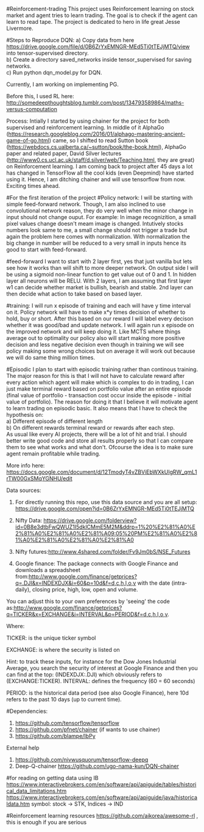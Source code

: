 #Reinforcement-trading
This project uses Reinforcement learning on stock market and agent tries to learn trading. The goal is to check if the agent can learn to read tape. The project is dedicated to hero in life great Jesse Livermore.


#Steps to Reproduce DQN:
a) Copy data from here https://drive.google.com/file/d/0B6ZrYxEMNGR-MEd5Ti0tTEJjMTQ/view into tensor-supervised directory.<br>
b) Create a directory saved_networks inside tensor_supervised for saving networks.<br>
c) Run python dqn_model.py for DQN.<br>

Currently, I am working on implementing PG.

Before this, I used RL here: http://somedeepthoughtsblog.tumblr.com/post/134793589864/maths-versus-computation

Process:
Intially I started by using chainer for the project for both supervised and reinforcement learning. In middle of it AlphaGo (https://research.googleblog.com/2016/01/alphago-mastering-ancient-game-of-go.html) came, so I shifted to read Sutton book (https://webdocs.cs.ualberta.ca/~sutton/book/the-book.html), AlphaGo paper and related paper, David Silver lectures (http://www0.cs.ucl.ac.uk/staff/d.silver/web/Teaching.html, they are great)
on Reinforcement learning. I am coming back to project after 45 days a lot has changed in TensorFlow all the cool kids (even Deepmind) have started using it. Hence, I am ditching chainer and will use tensorflow from now. Exciting times ahead.


#For the first iteration of the project
#Policy network:
I will be starting with simple feed-forward network. Though, I am also inclined to use convolutional network reason, they do very well when the minor change in input should not change ouput. For example: In image recognizition, a small pixel values change doesn't meam image is changed. Intutively stocks numbers look same to me, a small change should not trigger a trade but again the problem here comes with normalization. With normalization the big change in number will be reduced to a very small in inputs hence its good to start with feed-forward.

#feed-forward
I want to start with 2 layer first, yes that just vanilla but lets see how it works than will shift to more deeper network. On output side I will be using a sigmoid non-linear function to get value out of 0 and 1. In hidden layer all neurons will be RELU. With 2 layers, I am assuming that first layer w1 can decide whether market is bullish, bearish and stable. 2nd layer can then decide what action to take based on based layer.

#training:
I will run x episode of training and each will have y time interval on it. Policy network will have to make x*y times decision of whether to hold, buy or short. After this based on our reward I will label every decison whether it was good/bad and update network. I will again run x episode on the improved network and will keep doing it. Like MCTS where things average out to optimality our policy also will start making more positive decision and less negative decision even though in training we will see policy making some wrong choices but on average it will work out because we will do same thing million times.

#Episodic 
I plan to start with episodic training rather than continous training. The major reason for this is that I will not have to calculate reward after every action which agent will make which is complex to do in trading, I can just make terminal reward based on portfolio value after an entire episode (final value of portfolio - transaction cost occur inside the episode - initial value of portfolio). The reason for doing it that I believe it will motivate agent to learn trading on episodic basic. It also means that I have to check the hypothesis on: <br> 
a) Different episode of different length<br>
b) On different rewards terminal reward or rewards after each step. <br>
As usual like every AI projects, there will be a lot of hit and trial. I should better write good code and store all results properly so that I can compare them to see what works and what don't. Ofcourse the idea is to make sure agent remain profitable while trading. 


More info here:
https://docs.google.com/document/d/12TmodyT4vZBViEbWXkUIgRW_qmL1rTW00GxSMqYGNHU/edit


Data sources:
1) For directly running this repo, use this data source and you are all setup: https://drive.google.com/open?id=0B6ZrYxEMNGR-MEd5Ti0tTEJjMTQ

2) Nifty Data: https://drive.google.com/folderview?id=0B8e3dtbFwQWUZ1I5dklCMmE5M2M&ddrp=1%20%E2%81%A0%E2%81%A0%E2%81%A0%E2%81%A09:05%20PM%E2%81%A0%E2%81%A0%E2%81%A0%E2%81%A0%E2%81%A0



3) Nifty futures:http://www.4shared.com/folder/Fv9Jm0bS/NSE_Futures


3) Google finance: The package connects with Google Finance and downloads a spreadsheet from:http://www.google.com/finance/getprices?q=.DJI&x=INDEXDJX&i=60&p=10d&f=d,c,h,l,o,v with the date (intra-daily), closing price, high, low, open and volume.

You can adjust this to your own preferences by 'seeing' the code as:http://www.google.com/finance/getprices?q=TICKER&x=EXCHANGE&i=INTERVAL&p=PERIOD&f=d,c,h,l,o,v.

Where:

TICKER: is the unique ticker symbol

EXCHANGE: is where the security is listed on

Hint: to track these inputs, for instance for the Dow Jones Industrial Average, you search the security of interest at Google Finance and then you can find at the top: (INDEXDJX:.DJI) which obviously refers to (EXCHANGE:TICKER).
INTERVAL: defines the frequency (60 = 60 seconds)

PERIOD: is the historical data period (see also Google Finance), here 10d refers to the past 10 days (up to current time).


#Dependencies:
1) https://github.com/tensorflow/tensorflow
2) https://github.com/pfnet/chainer (if wants to use chainer)
3) https://github.com/blampe/IbPy

External help
1) https://github.com/nivwusquorum/tensorflow-deepq
2) Deep-Q-chainer
https://github.com/ugo-nama-kun/DQN-chainer


#for reading on getting data using IB
https://www.interactivebrokers.com/en/software/api/apiguide/tables/historical_data_limitations.htm
https://www.interactivebrokers.com/en/software/api/apiguide/java/historicaldata.htm
symbol: stock -> STK, Indices -> IND

#Reinforcement learning resources
https://github.com/aikorea/awesome-rl , this is enough if you are serious



